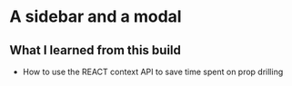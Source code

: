 # A sidebar and a modal

## What I learned from this build

- How to use the REACT context API to save time spent on prop drilling
